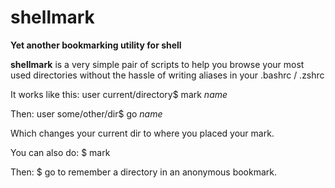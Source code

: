 shellmark
=========

**Yet another bookmarking utility for shell**

__shellmark__ is a very simple pair of scripts to help you browse your
most used directories without the hassle of writing aliases in your
.bashrc / .zshrc

It works like this:
    user current/directory$ mark *name*

Then:
    user some/other/dir$ go *name*

Which changes your current dir to where you placed your mark.

You can also do:
    $ mark

Then:
    $ go
to remember a directory in an anonymous bookmark.
